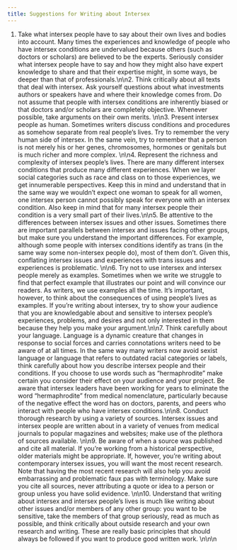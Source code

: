 ```yaml
---
title: Suggestions for Writing about Intersex
---
```


1. Take what intersex people have to say about their own lives and bodies into account. Many times the experiences and knowledge of people who have intersex conditions are undervalued because others (such as doctors or scholars) are believed to be the experts. Seriously consider what intersex people have to say and how they might also have expert knowledge to share and that their expertise might, in some ways, be deeper than that of professionals.\n\n2. Think critically about all texts that deal with intersex. Ask yourself questions about what investments authors or speakers have and where their knowledge comes from. Do not assume that people with intersex conditions are inherently biased or that doctors and/or scholars are completely objective. Whenever possible, take arguments on their own merits. \n\n3. Present intersex people as human. Sometimes writers discuss conditions and procedures as somehow separate from real people’s lives. Try to remember the very human side of intersex. In the same vein, try to remember that a person is not merely his or her genes, chromosomes, hormones or genitals but is much richer and more complex. \n\n4. Represent the richness and complexity of intersex people’s lives. There are many different intersex conditions that produce many different experiences. When we layer social categories such as race and class on to those experiences, we get innumerable perspectives. Keep this in mind and understand that in the same way we wouldn’t expect one woman to speak for all women, one intersex person cannot possibly speak for everyone with an intersex condition. Also keep in mind that for many intersex people their condition is a very small part of their lives.\n\n5. Be attentive to the differences between intersex issues and other issues. Sometimes there are important parallels between intersex and issues facing other groups, but make sure you understand the important differences. For example, although some people with intersex conditions identify as trans (in the same way some non-intersex people do), most of them don’t. Given this, conflating intersex issues and experiences with trans issues and experiences is problematic. \n\n6. Try not to use intersex and intersex people merely as examples. Sometimes when we write we struggle to find that perfect example that illustrates our point and will convince our readers. As writers, we use examples all the time. It’s important, however, to think about the consequences of using people’s lives as examples. If you’re writing about intersex, try to show your audience that you are knowledgable about and sensitive to intersex people’s experiences, problems, and desires and not only interested in them because they help you make your argument.\n\n7. Think carefully about your language. Language is a dynamic creature that changes in response to social forces and carries connotations writers need to be aware of at all times. In the same way many writers now avoid sexist language or language that refers to outdated racial categories or labels, think carefully about how you describe intersex people and their conditions. If you choose to use words such as “hermaphrodite” make certain you consider their effect on your audience and your project. Be aware that intersex leaders have been working for years to eliminate the word “hermaphrodite” from medical nomenclature, particularly because of the negative effect the word has on doctors, parents, and peers who interact with people who have intersex conditions.\n\n8. Conduct thorough research by using a variety of sources. Intersex issues and intersex people are written about in a variety of venues from medical journals to popular magazines and websites; make use of the plethora of sources available. \n\n9. Be aware of when a source was published and cite all material. If you’re working from a historical perspective, older materials might be appropriate. If, however, you’re writing about contemporary intersex issues, you will want the most recent research. Note that having the most recent research will also help you avoid embarrassing and problematic faux pas with terminology. Make sure you cite all sources, never attributing a quote or idea to a person or group unless you have solid evidence. \n\n10. Understand that writing about intersex and intersex people’s lives is much like writing about other issues and/or members of any other group: you want to be sensitive, take the members of that group seriously, read as much as possible, and think critically about outside research and your own research and writing. These are really basic principles that should always be followed if you want to produce good written work. \n\n\n